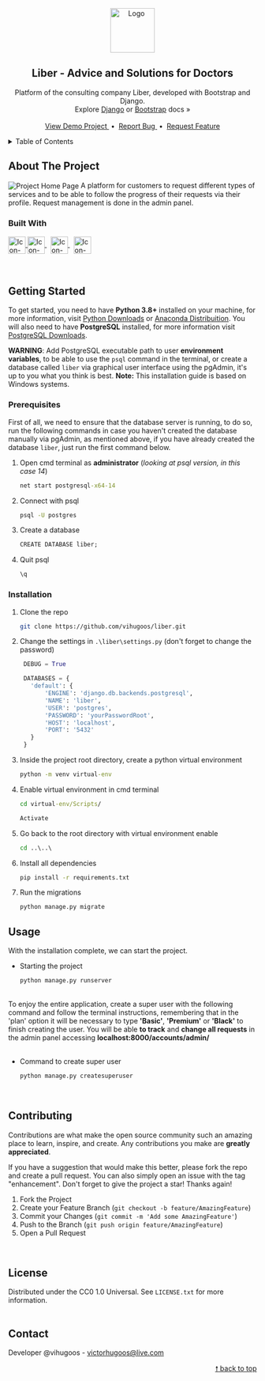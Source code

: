 <div id="top"> </div>

<!---- PROJECT LOGO ----> 
<div align="center">
  <a href="https://github.com/vihugoos/liber">
    <img src="https://user-images.githubusercontent.com/44311634/177224034-97d6fcb2-3dc2-4091-b016-4b901fbb681f.png" alt="Logo" height="90"/>
  </a>

  <h2 align="center"> 
    Liber - Advice and Solutions for Doctors
  </h2>
  
  <p align="center">
    Platform of the consulting company Liber, developed with Bootstrap and Django. <br/>
    Explore <a href="https://docs.djangoproject.com/en/3.2/">Django</a> or <a href="https://getbootstrap.com/docs/4.6/getting-started/introduction/">Bootstrap</a> docs &#187; <br/> <br/>
    <a href="https://liber-website.herokuapp.com/"> View Demo Project </a> &nbsp;•&nbsp;
    <a href="https://github.com/vihugoos/liber/issues"> Report Bug </a> &nbsp;•&nbsp;
    <a href="https://github.com/vihugoos/liber/issues"> Request Feature </a>
  </p>
</div>


<!---- TABLE OF CONTENTS ----> 
<details>
  <summary> Table of Contents </summary>
  <ol>
    <li>
      <a href="#about-the-project"> About The Project </a>
      <ul>
        <li><a href="#built-with"> Built With </a></li>
      </ul>
    </li>
    <li>
      <a href="#getting-started"> Getting Started </a>
      <ul>
        <li><a href="#prerequisites"> Prerequisites </a></li>
        <li><a href="#installation"> Installation </a></li>
      </ul>
    </li>
    <li><a href="#usage"> Usage </a></li>
    <li><a href="#contributing"> Contributing </a></li>
    <li><a href="#license"> License </a></li>
    <li><a href="#contact"> Contact </a></li>
  </ol>
</details>


<!---- THE PROJECT ---->
## About The Project

<img src="https://user-images.githubusercontent.com/44311634/178084690-1e2c0794-d04a-444d-9e96-0ff181cb4dc8.gif" align="center" alt="Project Home Page">
A platform for customers to request different types of services and to be able to follow the progress of their requests via their profile. Request management is done in the admin panel. 


### Built With 

<div style="display: inline_block">
    <!-- Icon Python -->
    <a href="https://docs.python.org/3.8/"> 
      <img align="center" alt="Icon-Python" height="35" src="https://cdn.jsdelivr.net/gh/devicons/devicon/icons/python/python-original.svg"> 
    </a> 
    <!-- Icon Django -->
    <a href="https://docs.djangoproject.com/en/3.2/"> 
      <img align="center" alt="Icon-Django" height="35" src="https://cdn.jsdelivr.net/gh/devicons/devicon/icons/django/django-plain.svg"> 
    </a> &nbsp; 
    <!-- Icon Bootstrap -->
    <a href="https://getbootstrap.com/docs/4.6/getting-started/introduction/"> 
      <img align="center" alt="Icon-Bootstrap" height="35" src="https://cdn.jsdelivr.net/gh/devicons/devicon/icons/bootstrap/bootstrap-plain.svg"> 
    </a> &nbsp;  
    <!-- Icon PostgreSQL -->
    <a href="https://www.postgresql.org/"> 
      <img align="center" alt="Icon-PostgreSQL" height="35" src="https://cdn.jsdelivr.net/gh/devicons/devicon/icons/postgresql/postgresql-plain.svg"> 
    </a>
</div>

<br/>
<br/>


<!---- GETTING STARTED ----> 
## Getting Started

To get started, you need to have <strong>Python 3.8+</strong> installed on your machine, for more information, visit <a href="https://www.python.org/downloads/"> Python Downloads</a> or <a href="https://www.anaconda.com/products/distribution">Anaconda Distribuition</a>. You will also need to have <strong>PostgreSQL</strong> installed, for more information visit <a href="https://www.enterprisedb.com/downloads/postgres-postgresql-downloads"> PostgreSQL Downloads</a>. 

<strong>WARNING</strong>: Add PostgreSQL executable path to user <strong>environment variables</strong>, to be able to use the `psql` command in the terminal, or create a database called `liber` via graphical user interface using the pgAdmin, it's up to you what you think is best. <strong>Note:</strong> This installation guide is based on Windows systems. 


### Prerequisites

First of all, we need to ensure that the database server is running, to do so, run the following commands in case you haven't created the database manually via pgAdmin, as mentioned above, if you have already created the database `liber`, just run the first command below. 

1. Open cmd terminal as <strong>administrator</strong> (<i>looking at psql version, in this case 14</i>)
   ```cmd
   net start postgresql-x64-14
   ```
2. Connect with psql 
   ```cmd
   psql -U postgres
   ```
3. Create a database 
   ```cmd
   CREATE DATABASE liber;
   ```
4. Quit psql 
   ```cmd
   \q
   ```

### Installation

1. Clone the repo 
   ```bash
   git clone https://github.com/vihugoos/liber.git
   ```
2. Change the settings in `.\liber\settings.py` (don't forget to change the password)
   ```python
    DEBUG = True
   
    DATABASES = {
      'default': {
          'ENGINE': 'django.db.backends.postgresql',
          'NAME': 'liber',
          'USER': 'postgres',
          'PASSWORD': 'yourPasswordRoot',
          'HOST': 'localhost',
          'PORT': '5432'
      }
    }
   ```
3. Inside the project root directory, create a python virtual environment 
   ```cmd
   python -m venv virtual-env
   ```
4. Enable virtual environment in cmd terminal
   ```cmd
   cd virtual-env/Scripts/
   ```
   ```cmd
   Activate
   ```
6. Go back to the root directory with virtual environment enable 
   ```cmd
   cd ..\..\
   ```
7. Install all dependencies 
   ```cmd
   pip install -r requirements.txt
   ```
8. Run the migrations
   ```cmd
   python manage.py migrate
   ```
 

<!---- USAGE EXAMPLES ---->
## Usage

With the installation complete, we can start the project. 

* Starting the project 
   ```cmd
   python manage.py runserver
   ```

<br/>
To enjoy the entire application, create a super user with the following command and follow the terminal instructions, remembering that in the 'plan' option it will be necessary to type <strong>'Basic'</strong>, <strong>'Premium'</strong> or <strong>'Black'</strong> to finish creating the user. You will be able <strong>to track</strong> and <strong>change all requests</strong> in the admin panel accessing <strong>localhost:8000/accounts/admin/</strong> 
<br/> <br/>

* Command to create super user 
   ```cmd
   python manage.py createsuperuser
   ```
<br/>


<!---- CONTRIBUTING ---->
## Contributing

Contributions are what make the open source community such an amazing place to learn, inspire, and create. Any contributions you make are **greatly appreciated**.

If you have a suggestion that would make this better, please fork the repo and create a pull request. You can also simply open an issue with the tag "enhancement".
Don't forget to give the project a star! Thanks again!

1. Fork the Project
2. Create your Feature Branch (`git checkout -b feature/AmazingFeature`)
3. Commit your Changes (`git commit -m 'Add some AmazingFeature'`)
4. Push to the Branch (`git push origin feature/AmazingFeature`)
5. Open a Pull Request
<br/>


<!---- LICENSE ----> 
## License

Distributed under the CC0 1.0 Universal. See `LICENSE.txt` for more information.
<br/> <br/> 


<!---- CONTACT ---->
## Contact

Developer @vihugoos - victorhugoos@live.com 

<p align="right"><a href="#top"> &#129045; back to top </a></p> 

